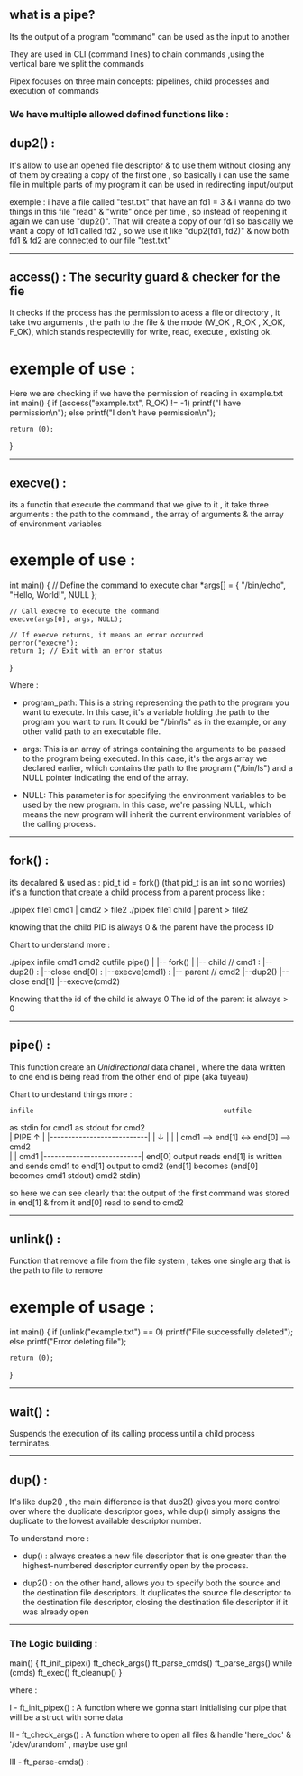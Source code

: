 ## what is a pipe?

Its the output of a program "command" can be used as the input to another

They are used in CLI (command lines) to chain commands ,using the vertical bare we split the commands 

Pipex focuses on three main concepts: pipelines, child processes and execution of commands

### We have multiple allowed defined functions like : 

## dup2() :

It's allow to use an opened file descriptor & to use them without closing any of them by creating a copy of the first one , so basically i can use the same file in multiple parts of my program it can be used in redirecting input/output 

exemple : i have a file called "test.txt" that have an fd1 = 3 & i wanna do two things in this file "read" & "write" once per time , so instead of reopening it again we can use "dup2()". That will create a copy of our fd1 so basically we want a copy of fd1 called fd2 , so we use it like "dup2(fd1, fd2)" & now both fd1 & fd2 are connected to our file "test.txt"

____________________________________________________________________________________________

## access() : The security guard & checker for the fie

It checks if the process has the permission to acess a file or directory , it take two arguments , the path to the file & the mode (W_OK , R_OK , X_OK, F_OK), which stands respectevilly for write, read, execute , existing ok.

# exemple of use :

Here we are checking if we have the permission of reading in example.txt
int main()
{
	if (access("example.txt", R_OK) != -1)
		printf("I have permission\n");
	else
		printf("I don't have permission\n");
 
	return (0);
}
____________________________________________________________________________________________

## execve() :

its a functin that execute the command that we give to it , it take three arguments : the path to the command , 
the array of arguments & the array of environment variables

# exemple of use : 

int main() {
    // Define the command to execute
    char *args[] = { "/bin/echo", "Hello, World!", NULL };
    
    // Call execve to execute the command
    execve(args[0], args, NULL);

    // If execve returns, it means an error occurred
    perror("execve");
    return 1; // Exit with an error status
}

Where :
- program_path: This is a string representing the path to the program you want to execute. In this case, it's a variable holding the path to the program you want to run. It could be "/bin/ls" as in the example, or any other valid path to an executable file.

- args: This is an array of strings containing the arguments to be passed to the program being executed. In this case, it's the args array we declared earlier, which contains the path to the program ("/bin/ls") and a NULL pointer indicating the end of the array.

- NULL: This parameter is for specifying the environment variables to be used by the new program. In this case, we're passing NULL, which means the new program will inherit the current environment variables of the calling process.

___________________________________________________________________________________________

## fork() : 

its decalared & used as : 
pid_t id = fork() (that pid_t is an int so no worries)
it's a function that create a child process from a parent process like :

./pipex file1 cmd1  | cmd2   > file2
./pipex file1 child | parent > file2

knowing that the child PID is always 0 & the parent have the process ID	

Chart to understand more : 

./pipex infile cmd1 cmd2 outfile
pipe()
 |
 |-- fork()
      |
      |-- child // cmd1
      :     |--dup2()
      :     |--close end[0]
      :     |--execve(cmd1)
      :
      |-- parent // cmd2
            |--dup2()
            |--close end[1]
            |--execve(cmd2)

Knowing that the id of the child is always 0 
The id of the parent is always > 0
____________________________________________________________________________________________

## pipe() : 

This function create an *Unidirectional* data chanel , where the data written to one end is being read from the other end of pipe (aka tuyeau)

Chart to undestand things more :

    infile                                               outfile
as stdin for cmd1                                 as stdout for cmd2            
       |                        PIPE                        ↑
       |           |---------------------------|            |
       ↓           |                           |            |
      cmd1   -->  end[1]       <->        end[0]   -->     cmd2           
                   |                           |
            cmd1   |---------------------------|  end[0]
           output                             reads end[1]
         is written                          and sends cmd1
          to end[1]                          output to cmd2
       (end[1] becomes                      (end[0] becomes 
        cmd1 stdout)                          cmd2 stdin)


so here we can see clearly that the output of the first command was stored in end[1] & from it end[0] read to send to cmd2 

____________________________________________________________________________________________

## unlink() : 

Function that remove a file from the file system , takes one single arg that is the path to file to remove

# exemple of usage :
int main()
{
	if (unlink("example.txt") == 0)
		printf("File successfully deleted");
	else
		printf("Error deleting file");
 
	return (0);
}

____________________________________________________________________________________________

## wait() : 

Suspends the execution of its calling process until a child process terminates.

____________________________________________________________________________________________

## dup() : 

It's like dup2() , the main difference is that dup2() gives you more control over where the duplicate descriptor goes, while dup() simply assigns the duplicate to the lowest available descriptor number.

To understand more : 

- dup() : always creates a new file descriptor that is one greater than the highest-numbered descriptor currently open by the process.

- dup2() : on the other hand, allows you to specify both the source and the destination file descriptors. It duplicates the source file descriptor to the destination file descriptor, closing the destination file descriptor if it was already open

________________________________________________________________________________________________________

### The Logic building :

main()
{
	ft_init_pipex()
	ft_check_args()
	ft_parse_cmds()
	ft_parse_args()
	while (cmds)
		ft_exec()
	ft_cleanup()
}

where : 

I - ft_init_pipex() :
    A function where we gonna start initialising our pipe that will be a struct with some data 

II - ft_check_args() : 
    A function where to open all files & handle 'here_doc' & '/dev/urandom' , maybe use gnl

III - ft_parse-cmds() : 
    

